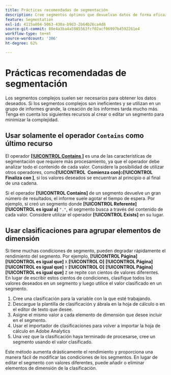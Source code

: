 ```yaml
---
title: Prácticas recomendadas de segmentación
description: Cree segmentos óptimos que devuelvan datos de forma eficaz.
feature: Segmentation
exl-id: 4115a804-5063-430a-b9d3-2b64b26ca4d8
source-git-commit: 80e4a3ba4a5985563fcf02acf06997b4592261e4
workflow-type: tm+mt
source-wordcount: '306'
ht-degree: 62%

---
```


# Prácticas recomendadas de segmentación

Los segmentos complejos suelen ser necesarios para obtener los datos deseados. Si los segmentos complejos son ineficientes y se utilizan en un grupo de informes grande, la creación de los informes tarda mucho más. Tenga en cuenta los siguientes recursos al crear o editar un segmento para minimizar la complejidad.

## Usar solamente el operador `Contains` como último recurso

El operador [**[!UICONTROL Contains &#x200B;]**](/help/components/segmentation/seg-reference/seg-operators.md) es una de las características de segmentación que requiere más procesamiento, ya que el operador debe analizar todo el contenido de cada valor. Considere la posibilidad de utilizar otros operadores, como&#x200B;**[!UICONTROL &#x200B; Comienza con &#x200B;]**&#x200B;o&#x200B;**[!UICONTROL &#x200B; Finaliza con &#x200B;]**, si los valores deseados se encuentran al principio o al final de una cadena.

Si el operador **[!UICONTROL Contains]** de un segmento devuelve un gran número de resultados, el informe suele agotar el tiempo de espera. Por ejemplo, si creó un segmento donde **[!UICONTROL Referente]** **[!UICONTROL es igual a]** `"."`, el segmento busca a través del contenido de cada valor. Considere utilizar el operador **[!UICONTROL Exists]** en su lugar.

## Usar clasificaciones para agrupar elementos de dimensión

Si tiene muchas condiciones de segmento, pueden degradar rápidamente el rendimiento del segmento. Por ejemplo, **[!UICONTROL Página]** **[!UICONTROL es igual que]** `X` **[!UICONTROL O]** **[!UICONTROL Página]** **[!UICONTROL es igual que]** `Y` **[!UICONTROL O]** **[!UICONTROL Página]** **[!UICONTROL es igual que]** `Z` se repite con cientos de valores diferentes. En lugar de escribir estos cientos de condiciones, clasifique todos los valores deseados en un segmento y luego utilice el valor clasificado en un segmento.

1. Cree una clasificación para la variable con la que esté trabajando.
2. Descargue la plantilla de clasificación y ábrala en la hoja de cálculo o en el editor de texto que desee.
3. Asigne el mismo valor a cada elemento de dimensión que desee incluir en el segmento.
4. Usar el importador de clasificaciones para volver a importar la hoja de cálculo en Adobe Analytics
5. Una vez que la clasificación haya terminado de procesarse, cree un segmento usando el valor clasificado.

Este método aumenta drásticamente el rendimiento y proporciona una manera fácil de modificar las condiciones de los segmentos. En lugar de editar el segmento con valores diferentes, puede añadir o eliminar elementos de dimensión de la clasificación.
